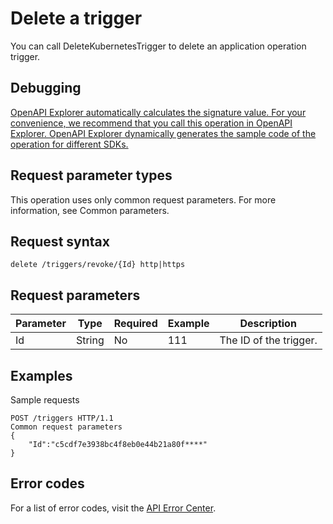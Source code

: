 # Delete a trigger

You can call DeleteKubernetesTrigger to delete an application operation trigger.

## Debugging

[OpenAPI Explorer automatically calculates the signature value. For your convenience, we recommend that you call this operation in OpenAPI Explorer. OpenAPI Explorer dynamically generates the sample code of the operation for different SDKs.](https://api.aliyun.com/#product=CS&api=DeleteKubernetesTrigger&type=ROA&version=2015-12-15)

## Request parameter types

This operation uses only common request parameters. For more information, see Common parameters.

## Request syntax

```
delete /triggers/revoke/{Id} http|https
```

## Request parameters

|Parameter|Type|Required|Example|Description|
|---------|----|--------|-------|-----------|
|Id|String|No|111|The ID of the trigger. |

## Examples

Sample requests

```
POST /triggers HTTP/1.1
Common request parameters
{
    "Id":"c5cdf7e3938bc4f8eb0e44b21a80f****"
}
```

## Error codes

For a list of error codes, visit the [API Error Center](https://error-center.alibabacloud.com/status/product/CS).

